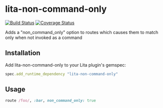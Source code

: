 # lita-non-command-only

[![Build Status](https://travis-ci.org/ingoweiss/lita-non-command-only.png?branch=master)](https://travis-ci.org/ingoweiss/lita-non-command-only)
[![Coverage Status](https://coveralls.io/repos/ingoweiss/lita-non-command-only/badge.png)](https://coveralls.io/r/ingoweiss/lita-non-command-only)

Adds a "non_command_only" option to routes which causes them to match only when not invoked as a command

## Installation

Add lita-non-command-only to your Lita plugin's gemspec:

``` ruby
spec.add_runtime_dependency "lita-non-command-only"
```

## Usage

``` ruby
route /foo/, :bar, non_command_only: true
```